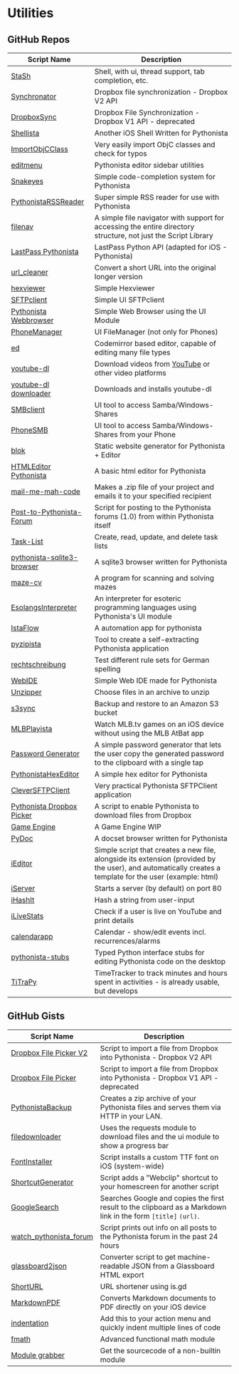 # Utilities

GitHub Repos
------------

| Script Name   | Description   |
| ------------- | ------------- |
| [StaSh][]     | Shell, with ui, thread support, tab completion, etc. |
| [Synchronator][] | Dropbox file synchronization - Dropbox V2 API |
| [DropboxSync][]      | Dropbox File Synchronization - Dropbox V1 API - deprecated |
| [Shellista][] | Another iOS Shell Written for Pythonista |
| [ImportObjCClass][] | Very easily import ObjC classes and check for typos |
| [editmenu][] | Pythonista editor sidebar utilities |
| [Snakeyes][] | Simple code-completion system for Pythonista |
| [PythonistaRSSReader][] | Super simple RSS reader for use with Pythonista |
| [filenav][] | A simple file navigator with support for accessing the entire directory structure, not just the Script Library |
| [LastPass Pythonista][] | LastPass Python API (adapted for iOS - Pythonista) |
| [url_cleaner][] | Convert a short URL into the original longer version |
| [hexviewer][] | Simple Hexviewer |
| [SFTPclient][]   | Simple UI SFTPclient |
| [Pythonista Webbrowser][]   | Simple Web Browser using the UI Module |
| [PhoneManager][]| UI FileManager (not only for Phones) |
| [ed][]| Codemirror based editor, capable of editing many file types |
| [youtube-dl][]| Download videos from [YouTube][] or other video platforms |
| [youtube-dl downloader] | Downloads and installs youtube-dl |
| [SMBclient][]| UI tool to access Samba/Windows-Shares |
| [PhoneSMB][]| UI tool to access Samba/Windows-Shares from your Phone |
| [blok][] |  Static website generator for Pythonista + Editor |
| [HTMLEditor Pythonista][] |  A basic html editor for Pythonista |
| [mail-me-mah-code][] | Makes a .zip file of your project and emails it to your specified recipient |
| [Post-to-Pythonista-Forum][] | Script for posting to the Pythonista forums (1.0) from within Pythonista itself |
| [Task-List][]      | Create, read, update, and delete task lists |
| [pythonista-sqlite3-browser][]      | A sqlite3 browser written for Pythonista |
| [maze-cv][] | A program for scanning and solving mazes |
| [EsolangsInterpreter][] | An interpreter for esoteric programming languages using Pythonista's UI module |
| [IstaFlow][] |	A automation app for pythonista |
| [pyzipista][] | Tool to create a self-extracting Pythonista application |
| [rechtschreibung][] | Test different rule sets for German spelling |
| [WebIDE][] | Simple Web IDE made for Pythonista |
| [Unzipper][] | Choose files in an archive to unzip |
| [s3sync][] | Backup and restore to an Amazon S3 bucket |
| [MLBPlayista] | Watch MLB.tv games on an iOS device without using the MLB AtBat app |
| [Password Generator] | A simple password generator that lets the user copy the generated password to the clipboard with a single tap |
| [PythonistaHexEditor][] | A simple hex editor for Pythonista |
| [CleverSFTPClient][] | Very practical Pythonista SFTPClient application |
| [Pythonista Dropbox Picker][] | A script to enable Pythonista to download files from Dropbox |
| [Game Engine][] | A Game Engine WIP |
| [PyDoc][] | A docset browser written for Pythonista  |
| [iEditor][] | Simple script that creates a new file, alongside its extension (provided by the user), and automatically creates a template for the user (example: html)  |
| [iServer][] | Starts a server (by default) on port 80  |
| [iHashIt][] | Hash a string from user-input  |
| [iLiveStats][] | Check if a user is live on YouTube and print details  |
| [calendarapp][] | Calendar - show/edit events incl. recurrences/alarms |
| [pythonista-stubs][] | Typed Python interface stubs for editing Pythonista code on the desktop |
| [TiTraPy][] | TimeTracker to track minutes and hours spent in activities - is already usable, but develops|


GitHub Gists
------------

| Script Name        | Description   |
| -------------      | ------------- |
| [Dropbox File Picker V2][]      | Script to import a file from Dropbox into Pythonista - Dropbox V2 API |
| [Dropbox File Picker][]      | Script to import a file from Dropbox into Pythonista - Dropbox V1 API - deprecated |
| [PythonistaBackup][] | Creates a zip archive of your Pythonista files and serves them via HTTP in your LAN. |
| [filedownloader][] | Uses the requests module to download files and the ui module to show a progress bar |
| [FontInstaller][] | Script installs a custom TTF font on iOS (system-wide) |
| [ShortcutGenerator][] | Script adds a "Webclip" shortcut to your homescreen for another script |
| [GoogleSearch][] | Searches Google and copies the first result to the clipboard as a Markdown link in the form `[title]` `(url)`. |
| [watch_pythonista_forum][] | Script prints out info on all posts to the Pythonista forum in the past 24 hours |
| [glassboard2json][]  | Converter script to get machine-readable JSON from a Glassboard HTML export      |
| [ShortURL][]  |  URL shortener using is.gd      |
| [MarkdownPDF][] | Converts Markdown documents to PDF directly on your iOS device |
| [indentation][] | Add this to your action menu and quickly indent multiple lines of code|
| [fmath][] | Advanced functional math module      |
| [Module grabber][] | Get the sourcecode of a non-builtin module |

[blok]: https://github.com/solarfl4re/blok
[Dropbox File Picker]: https://gist.github.com/omz/fb180c58c94526e2c40b
[Dropbox File Picker V2]: https://gist.github.com/encela95dus/67fd65aec0c25336ac8e70153ebcf7eb
[DropboxSync]: https://github.com/dhutchison/PythonistaScripts
[ed]: https://github.com/jsbain/ed
[editmenu]: https://github.com/jsbain/editmenu
[EsolangsInterpreter]: https://www.github.com/MCS-Kaijin/EsolangsInterpreter
[FontInstaller]: https://gist.github.com/omz/9901460
[filedownloader]: https://gist.github.com/ejmsoftware/89edf288a15fde45682a
[filenav]: https://github.com/dgelessus/filenav
[fmath]: https://gist.github.com/671620616/6ce321b939dfc23797a3
[glassboard2json]: https://gist.github.com/omz/6674820
[GoogleSearch]: https://gist.github.com/omz/3908817
[hexviewer]: https://github.com/humberry/hexviewer
[HTMLEditor Pythonista]: https://github.com/Cethric/HTMLEditor-Pythonista/
[indentation]: https://gist.github.com/SebastianJarsve/8e4b396a1c8a1f3f80d0
[IstaFlow]: https://github.com/shaun-h/istaflow
[LastPass Pythonista]: https://github.com/HyShai/lastpass-pythonista
[mail-me-mah-code]: https://www.github.com/MCS-Kaijin/mail-me-mah-code
[MarkdownPDF]: https://gist.github.com/SpotlightKid/0efb4d07f28af1c8fc1b
[maze-cv]: https://github.com/The-Penultimate-Defenestrator/maze-cv
[Module grabber]: https://gist.github.com/671620616/0728664ccf51b9b2bcce
[PhoneManager]: https://github.com/humberry/PhoneManager
[PhoneSMB]: https://github.com/humberry/PhoneSMB
[Post-to-Pythonista-Forum]: https://github.com/danrcook/Post-to-Pythonista-Forum
[Pythonista Webbrowser]: https://github.com/SebastianJarsve/Pythonista-Webbrowser
[pythonista-sqlite3-browser]: https://github.com/shaun-h/pythonista-sqlite3-browser
[PythonistaBackup]: https://gist.github.com/omz/05f096319c23c4addba9
[PythonistaHexEditor]: https://github.com/MCS-Kaijin/PythonistaHexEditor
[PythonistaRSSReader]: https://github.com/dlo/PythonistaRSSReader
[pyzipista]: https://github.com/marcus67/pyzipista
[rechtschreibung]: https://github.com/marcus67/rechtschreibung
[SFTPclient]: https://github.com/humberry/sftp-client
[Shellista]: https://github.com/transistor1/shellista
[ShortcutGenerator]: https://gist.github.com/omz/7870550
[ShortURL]: https://gist.github.com/omz/5596891
[SMBclient]: https://github.com/humberry/SMBclient
[Snakeyes]: https://github.com/gerzer/snakeyes
[StaSh]: http://github.com/ywangd/stash
[Task-List]: https://github.com/robinsiebler/Task-List
[url_cleaner]: https://github.com/HyShai/url-cleaner
[watch_pythonista_forum]: https://gist.github.com/cclauss/8794104
[WebIDE]: https://github.com/Ivoah/WebIDE
[YouTube]: http://youtube.com
[youtube-dl]: https://github.com/HyShai/youtube-dl
[youtube-dl downloader]: https://github.com/shaun-h/pythonista-youtubedl-downloader
[Unzipper]: https://github.com/humberry/Unzipper
[ImportObjCClass]: https://github.com/lukaskollmer/pythonista-scripts/blob/master/ImportObjcClass/ImportObjCClass.py
[s3sync]: https://github.com/khilnani/s3sync.py
[MLBPlayista]: https://github.com/HyShai/MLBPlayista
[Password Generator]: https://github.com/ShunSakurai/password_generator/blob/master/password_iphone.py
[CleverSFTPClient]: https://github.com/nekotaroneko/CleverSFTPClient
[Pythonista Dropbox Picker]: https://github.com/zmitchell/Pythonista-Dropbox-Picker
[Game Engine]: https://github.com/TutorialDoctor/Pythonista-Projects/tree/master/Projects/Games/Game%20Engine
[Synchronator]: https://github.com/markhamilton1/Synchronator
[PyDoc]: https://github.com/shaun-h/PyDoc
[iEditor]: https://github.com/GoDzM4TT3O/iEditor
[iServer]: https://github.com/GoDzM4TT3O/iServer/
[iHashIt]: https://github.com/GoDzM4TT3O/iHashIt
[iLiveStats]: https://github.com/GoDzM4TT3O/iLiveStats
[calendarapp]: https://github.com/humberry/Calendar
[pythonista-stubs]: https://github.com/hbmartin/pythonista-stubs
[TiTraPy]: https://github.com/ArduFox/TiTraPy
